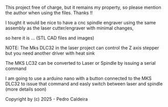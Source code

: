 This project free of charge, but it remains my property, so please mention the author when using the files. Thanks !!

I tought it would be nice to have a cnc spindle engraver using the same assembly as the laser cutter/engraver with minimal changes,

so here it is ... (STL CAD files and images)


NOTE:
The Mks DLC32 in the laser project can control the Z axis stepper but you need another driver with heat sink

The MKS LC32 can be converted to Laser or Spindle by issuing a serial command

I am going to use a arduino nano with a button connected to the MKS DLC32 to issue that command and easly switch between laser and spindle (more details soon)

Copyright by (c) 2025 - Pedro Caldeira
